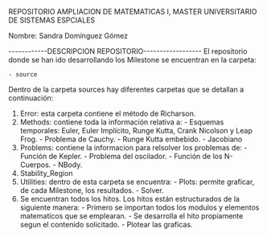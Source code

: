 REPOSITORIO AMPLIACION DE MATEMATICAS I, 
MASTER UNIVERSITARIO DE SISTEMAS ESPCIALES

Nombre: Sandra Domínguez Gómez

------------DESCRIPCION REPOSITORIO------------------
El repositorio donde se han ido desarrollando los Milestone se encuentran en la carpeta:

    - source

Dentro de la carpeta sources hay diferentes carpetas que se detallan a continuación:

1) Error: esta carpeta contiene el método de Richarson.
2) Methods: contiene toda la información relativa a:
        - Esquemas temporales: Euler, Euler Implícito, Runge Kutta, Crank Nicolson y Leap Frog.
        - Problema de Cauchy.
        - Runge Kutta embebido.
        - Jacobiano
3) Problems: contiene la informacion para relsolver los problemas de:
        - Función de Kepler.
        - Problema del oscilador.
        - Función de los N-Cuerpos.
        - NBody.
4) Stability_Region
5) Utilities: dentro de esta carpeta se encuentra:
        - Plots: permite graficar, de cada Milestone, los resultados.
        - Solver.
6) Se encuentran todos los hitos.
Los hitos están estructurados de la siguiente manera:
        - Primero se importan todos los modulos y elementos matematicos que se emplearan.
        - Se desarrolla el hito propiamente segun el contenido solicitado.
        - Plotear las graficas.